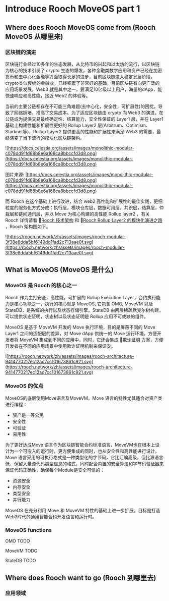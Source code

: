 # Introduce Rooch MoveOS part 1

## Where does Rooch MoveOS come from (Rooch MoveOS 从哪里来)

### 区块链的演进

区块链行业经过10多年的生态发展，从比特币的兴起和以太坊的流行，以区块链为核心的技术引发了 crypto 生态的爆发，各种金融类数字应用和资产已经在加密货币和去中心化金融等方面取得长足的进步，目前区块链进入稳定发展阶段，crypto类似传统的金融业，已经积累了非常好的基础，目前区块链有向更广泛的应用场景发展，Web3 就是其中之一，要满足10亿级以上用户，海量的dApp，能快速响应和高性能，接近 Web2 的体验等。

当前的主要公链都存在不可能三角难题(去中心化，安全性，可扩展性)的困扰，导致了网络拥堵，推高了交易成本。为了适应区块链由 crypto 向 Web3 的演进，在公链成为提供交易最终确定性、结算能力，安全性保证的 Layer1 层，并在 Layer1 基础上构建性能和扩展性更好的 Rollup Layer2 层(Arbitrum、Optimism、Starknet等)，Rollup Layer2 提供更高的性能和扩展性来满足 Web3 的需要，最终演变了当下流行的模块化区块链架构。

![https://docs.celestia.org/assets/images/monolithic-modular-c078dd91fd68b8e6a168ca8bbccfd3d8.png](https://docs.celestia.org/assets/images/monolithic-modular-c078dd91fd68b8e6a168ca8bbccfd3d8.png)

图片来源: [https://docs.celestia.org/assets/images/monolithic-modular-c078dd91fd68b8e6a168ca8bbccfd3d8.png](https://docs.celestia.org/assets/images/monolithic-modular-c078dd91fd68b8e6a168ca8bbccfd3d8.png)

而 Rooch 在这个基础上进行改进，结合 web2 高性能和扩展性的最佳实践，更细粒度的服务化方式分成：执行层，模块仓库层，数据可用层，共识层，结算层，仲裁层和链间通讯层，并以 Move 为核心构建的高性能 Rollup layer2 ，有关 Rooch 详情请看 📃[Rooch 技术架构](https://rooch.network/zh/docs/technology/) 和 📃[Rooch Rollup Layer2 的模块化演进之路](https://rooch.network/zh/blog/2023/2/14/The-Modular-Evolution-of-Rollup-Layer2/) ，Rooch 架构图如下。

![https://rooch.network/zh/assets/images/rooch-modular-3f38e8dda5bf6149dd1fad2c713aae0f.svg](https://rooch.network/zh/assets/images/rooch-modular-3f38e8dda5bf6149dd1fad2c713aae0f.svg)

## What is MoveOS (MoveOS 是什么)

### MoveOS 是 Rooch 的核心之一

Rooch 作为主打安全，高性能，可扩展的 Rollup Execution Layer，合约执行能力是核心功能之一，执行的核心就是 MoveOS, 它包含 OMO, MoveVM 以及 StateDB，是系统的执行以及状态存储引擎。StateDB 由两层稀疏默克尔树构建，可以提供状态证明，状态树以及状态证明是 Rollup 应用不可或缺的组件。

MoveOS 是基于 MoveVM 开发的 Move 执行环境，目的是屏蔽不同的 Move Layer1 之间的适配层的差异，对 Move dApp 供统一的 Move 运行环境，方便开发者将 MoveVM 集成到不同的应用中，同时，它还会集成 🔖[欺诈证明](https://rooch.network/zh/docs/technology/fraud-proofs) 方案，方便开发者在不同的应用场景中使用欺诈证明机制来保证安。

![https://rooch.network/zh/assets/images/rooch-architecture-9414770217ec12ad7cc101673861c921.svg](https://rooch.network/zh/assets/images/rooch-architecture-9414770217ec12ad7cc101673861c921.svg)

### MoveOS 的优点

MoveOS的底层使用Move语言及MoveVM，Move 语言的特性尤其适合对资产类进行编程：

- 资产是一等公民
- 安全性
- 可验证
- 易用性

为了更好达成Move 语言作为区块链智能合约标准语言，MoveVM也在根本上设计为一个可嵌入的运行时，更方便集成的同时，也从安全性和高性能进行设计。Move 语言采用的可执行格式是一种类型化的字节码，它比汇编高级，但比源语言低，保留大量源代码类型信息的格式，同时配合内置的安全算法和字节码验证器来保证代码正确性，确保每个Module是安全可信的：

- 资源安全
- 内存安全
- 类型安全
- 并行能力

MoveOS 在充分利用 Move 和 MoveVM 特性的基础上进一步扩展，目标是打造Web3时代的通用智能合约开发语言和运行时。

### MoveOS functions

OMO   TODO

MoveVM TODO

StateDB TODO

## Where does Rooch want to go (Rooch 到哪里去)

### 应用领域
